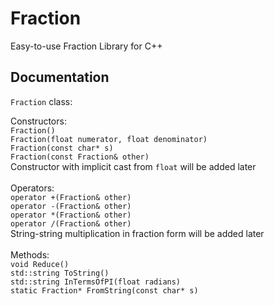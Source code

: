 # Fraction
Easy-to-use Fraction Library for C++


## Documentation

`Fraction` class:

Constructors:</br>
`Fraction()` </br>
`Fraction(float numerator, float denominator)`</br>
`Fraction(const char* s)`</br>
`Fraction(const Fraction& other)`</br>
Constructor with implicit cast from `float` will be added later</br>
</br>
Operators:</br>
`operator +(Fraction& other)`</br>
`operator -(Fraction& other)`</br>
`operator *(Fraction& other)`</br>
`operator /(Fraction& other)`</br>
String-string multiplication in fraction form will be added later</br>
</br>
Methods:</br>
`void Reduce()`</br>
`std::string ToString()`</br>
`std::string InTermsOfPI(float radians)`</br>
`static Fraction* FromString(const char* s)`</br>
